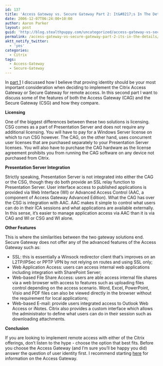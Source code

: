 ```yaml
---
id: 137
title: 'Access Gateway vs. Secure Gateway Part 2: It&#8217;s In The Details'
date: 2006-12-07T06:24:00+10:00
author: Aaron Parker
layout: post
guid: 'http://blog.stealthpuppy.com/uncategorized/access-gateway-vs-secure-gateway-part-2-it%e2%80%99s-in-the-details'
permalink: /access-gateway-vs-secure-gateway-part-2-its-in-the-details/
aktt_notify_twitter:
  - 'yes'
categories:
  - Citrix
tags:
  - Access-Gateway
  - Secure-Gateway
---
```

In [part 1](http://www.stealthpuppy.com/blogs/travelling/archive/2006/10/24/Access-Gateway-vs-Secure-Gateway-and-a-case-of-mistaken-Identity.aspx) I discussed how I believe that proving identity should be your most important consideration when deciding to implement the Citrix Access Gateway or Secure Gateway for remote access. In this second part I want to discuss some of the features of both the Access Gateway (CAG) and the Secure Gateway (CSG) and how they compare.

**Licensing**

One of the biggest differences between these two solutions is licensing. CSG comes as a part of Presentation Server and does not require any additional licensing. You will have to pay for a Windows Server license on which to run CSG however. The CAG, on the other hand, uses concurrent user licenses that are purchased separately to your Presentation Server licenses. You will also have to purchase the CAG hardware as the license agreement prohibits you from running the CAG software on any device not purchased from Citrix.

**Presentation Server Integration**

Strictly speaking, Presentation Server is not integrated into either the CAG or the CSG, though they do both provide an SSL relay function to Presentation Server. User interface access to published applications is provided via Web Interface (WI) or Advanced Access Control (AAC, a component of Access Gateway Advanced Edition). What the CAG has over the CSG is integration with AAC. AAC makes it simple to control what users can do in their ICA sessions and what applications are available externally. In this sense, it&#8217;s easier to manage application access via AAC than it is via CAG and WI or CSG and WI alone.

**Other Features** 

This is where the similarities between the two gateway solutions end. Secure Gateway does not offer any of the advanced features of the Access Gateway such as:

  * SSL: this is essentially a Winsock redirector client that&#8217;s improves on an L2TP/IPSec or PPTP VPN by not relying on routes and using SSL only;
  * Web Application Access: users can access internal web applications including integration with SharePoint Server;
  * Web-based File Share Access: users are able access internal file shares via a web browser with access to features such as uploading files control depending on the access scenario. Word, Excel, PowerPoint, Visio and PDF files can also be viewed directly in the browser without the requirement for local applications;
  * Web-based E-mail: provide users integrated access to Outlook Web Access or iNotes. Citrix also provides a custom interface which allows the administrator to define what users can do in their session such as downloading attachments.

**Conclusion** 

If you are looking to implement remote access with either of the Citrix offerings, don&#8217;t listen to the hype - choose the option that best fits. Before you choose the Access Gateway (and I&#8217;m sure you&#8217;ll be happy you did) answer the question of user identity first. I recommend starting [here](http://www.citrix.com/English/ps2/products/feature.asp?contentID=26143) for information on the Access Gateway.